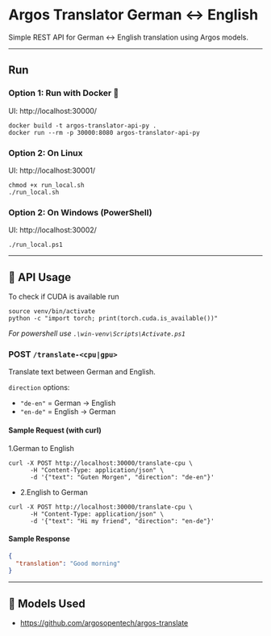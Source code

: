 # Argos Translator German ↔ English

Simple REST API for German ↔ English translation using Argos models.

---

## Run

### Option 1: Run with Docker 🐳

UI: http://localhost:30000/

```shell
docker build -t argos-translator-api-py .
docker run --rm -p 30000:8080 argos-translator-api-py 
```

### Option 2: On Linux

UI: http://localhost:30001/

```shell
chmod +x run_local.sh
./run_local.sh
```

### Option 2: On Windows (PowerShell)

UI: http://localhost:30002/

```shell
./run_local.ps1
```

---

## 🔁 API Usage

To check if CUDA is available run

```shell
source venv/bin/activate
python -c "import torch; print(torch.cuda.is_available())"
```

_For powershell use `.\win-venv\Scripts\Activate.ps1`_

### POST `/translate-<cpu|gpu>`

Translate text between German and English.

`direction` options:

- `"de-en"` = German → English
- `"en-de"` = English → German

#### Sample Request (with curl)

1.German to English

```shell
curl -X POST http://localhost:30000/translate-cpu \
      -H "Content-Type: application/json" \
      -d '{"text": "Guten Morgen", "direction": "de-en"}'
```

- 2.English to German

```shell
curl -X POST http://localhost:30000/translate-cpu \
      -H "Content-Type: application/json" \
      -d '{"text": "Hi my friend", "direction": "en-de"}'
```

#### Sample Response

```json
{
  "translation": "Good morning"
}
```

---

## 🧩 Models Used

- https://github.com/argosopentech/argos-translate



